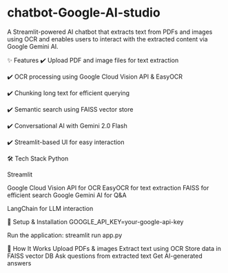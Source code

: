# chatbot-Google-AI-studio

A Streamlit-powered AI chatbot that extracts text from PDFs and images using OCR and enables users to interact with the extracted content via Google Gemini AI.

✨ Features
✔️ Upload PDF and image files for text extraction

✔️ OCR processing using Google Cloud Vision API & EasyOCR

✔️ Chunking long text for efficient querying

✔️ Semantic search using FAISS vector store

✔️ Conversational AI with Gemini 2.0 Flash

✔️ Streamlit-based UI for easy interaction

🛠 Tech Stack
Python

Streamlit

Google Cloud Vision API for OCR
EasyOCR for text extraction
FAISS for efficient search
Google Gemini AI for Q&A

LangChain for LLM interaction

🚀 Setup & Installation
GOOGLE_API_KEY=your-google-api-key

Run the application:
    streamlit run app.py
    
📝 How It Works
  Upload PDFs & images
  Extract text using OCR
  Store data in FAISS vector DB
  Ask questions from extracted text
  Get AI-generated answers
